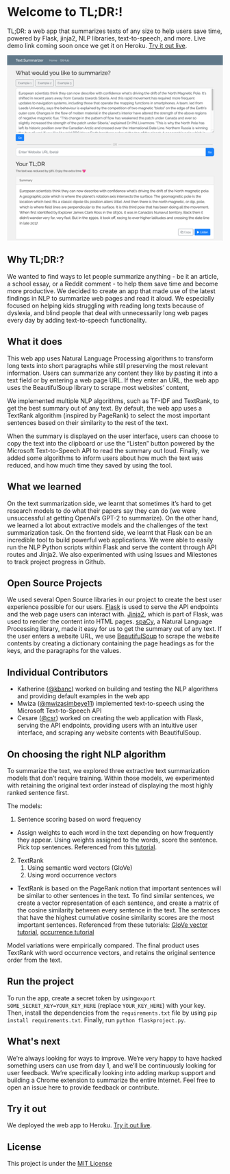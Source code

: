 # Welcome to TL;DR:!
TL;DR: a web app that summarizes texts of any size to help users save time, powered by Flask, jinja2, NLP libraries, text-to-speech, and more. Live demo link coming soon once we get it on Heroku. [Try it out live](https://ptldr.herokuapp.com/).

![screenshot of TL;DR website](tldr_screenshot.png?raw=true )


## Why TL;DR:?
We wanted to find ways to let people summarize anything - be it an article, a school essay, or a Reddit comment - to help them save time and become more productive. We decided to create an app that made use of the latest findings in NLP to summarize web pages and read it aloud. We especially focused on helping kids struggling with reading long texts because of dyslexia, and blind people that deal with unnecessarily long web pages every day by adding text-to-speech functionality.

## What it does
This web app uses Natural Language Processing algorithms to transform long texts into short paragraphs while still preserving the most relevant information. Users can summarize any content they like by pasting it into a text field or by entering a web page URL. If they enter an URL, the web app uses the BeautifulSoup library to scrape most websites’ content,

We implemented multiple NLP algorithms, such as TF-IDF and TextRank, to get the best summary out of any text. By default, the web app uses a TextRank algorithm (inspired by PageRank) to select the most important sentences based on their similarity to the rest of the text.

When the summary is displayed on the user interface, users can choose to copy the text into the clipboard or use the “Listen” button powered by the Microsoft Text-to-Speech API to read the summary out loud. Finally, we added some algorithms to inform users about how much the text was reduced, and how much time they saved by using the tool.

## What we learned
On the text summarization side, we learnt that sometimes it’s hard to get research models to do what their papers say they can do (we were unsuccessful at getting OpenAI’s GPT-2 to summarize). On the other hand, we learned a lot about extractive models and the challenges of the text summarization task. On the frontend side, we learnt that Flask can be an incredible tool to build powerful web applications. We were able to easily run the NLP Python scripts within Flask and serve the content through API routes and Jinja2. We also experimented with using Issues and Milestones to track project progress in Github.

## Open Source Projects
We used several Open Source libraries in our project to create the best user experience possible for our users. [Flask](https://github.com/pallets/flask) is used to serve the API endpoints and the web page users can interact with. [Jinja2](https://github.com/pallets/jinja), which is part of Flask, was used to render the content into HTML pages. [spaCy](https://github.com/explosion/spaCy), a Natural Language Processing library, made it easy for us to get the summary out of any text. If the user enters a website URL, we use [BeautifulSoup](https://www.crummy.com/software/BeautifulSoup/bs4/doc/) to scrape the website contents by creating a dictionary containing the page headings as for the keys, and the paragraphs for the values.

## Individual Contributors

* Katherine ([@kbanc](https://github.com/kbanc)) worked on building and testing the NLP algorithms and providing default examples in the web app
* Mwiza ([@mwizasimbeye11](https://github.com/mwizasimbeye11)) implemented text-to-speech using the Microsoft Text-to-Speech API
* Cesare ([@csr](https://github.com/csr)) worked on creating the web application with Flask, serving the API endpoints, providing users with an intuitive user interface, and scraping any website contents with BeautifulSoup.

## On choosing the right NLP algorithm

To summarize the text, we explored three extractive text summarization models that don’t require training. Within those models, we experimented with retaining the original text order instead of displaying the most highly ranked sentence first. 

The models: 
1. Sentence scoring based on word frequency
* Assign weights to each word in the text depending on how frequently they appear. Using weights assigned to the words, score the sentence. Pick top sentences.
Referenced from this [tutorial](https://medium.com/better-programming/extractive-text-summarization-using-spacy-in-python-88ab96d1fd97).
2. TextRank
    1. Using semantic word vectors (GloVe)
    2. Using word occurrence vectors 
* TextRank is based on the PageRank notion that important sentences will be similar to other sentences in the text. To find similar sentences, we create a vector representation of each sentence, and create a matrix of the cosine similarity between every sentence in the text. The sentences that have the highest cumulative cosine similarity scores are the most important sentences.
Referenced from these tutorials: [GloVe vector tutorial](https://appliedmachinelearning.blog/2019/12/31/extractive-text-summarization-using-glove-vectors/), [occurrence tutorial](https://towardsdatascience.com/text-summarization-in-python-3f5a25418606)

Model variations were empirically compared. The final product uses TextRank with word occurrence vectors, and retains the original sentence order from the text. 

## Run the project
To run the app, create a secret token by using```export SOME_SECRET_KEY=YOUR_KEY_HERE``` (replace `YOUR_KEY_HERE`) with your key. Then, install the dependencies from the `requirements.txt` file by using `pip install requirements.txt`. Finally, run `python flaskproject.py`.

## What's next
We’re always looking for ways to improve. We’re very happy to have hacked something users can use from day 1, and we’ll be continuously looking for user feedback. We’re specifically looking into adding markup support and building a Chrome extension to summarize the entire Internet. Feel free to open an issue here to provide feedback or contribute.

## Try it out
We deployed the web app to Heroku. [Try it out live](https://ptldr.herokuapp.com/).

## License
This project is under the [MIT License](/LICENSE)
